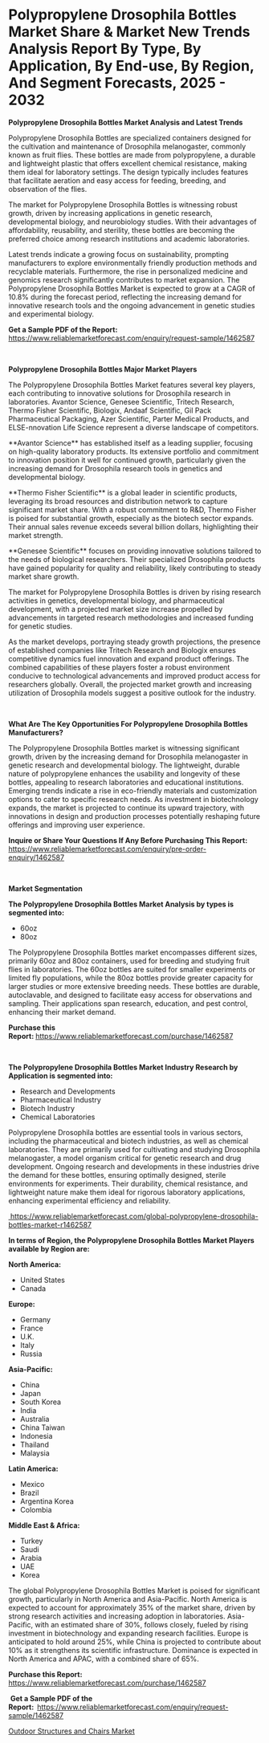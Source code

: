 <p><h1>Polypropylene Drosophila Bottles Market Share & Market New Trends Analysis Report By Type, By Application, By End-use, By Region, And Segment Forecasts, 2025 - 2032</h1></p><p><strong>Polypropylene Drosophila Bottles Market Analysis and Latest Trends</strong></p>
<p><p>Polypropylene Drosophila Bottles are specialized containers designed for the cultivation and maintenance of Drosophila melanogaster, commonly known as fruit flies. These bottles are made from polypropylene, a durable and lightweight plastic that offers excellent chemical resistance, making them ideal for laboratory settings. The design typically includes features that facilitate aeration and easy access for feeding, breeding, and observation of the flies.</p><p>The market for Polypropylene Drosophila Bottles is witnessing robust growth, driven by increasing applications in genetic research, developmental biology, and neurobiology studies. With their advantages of affordability, reusability, and sterility, these bottles are becoming the preferred choice among research institutions and academic laboratories. </p><p>Latest trends indicate a growing focus on sustainability, prompting manufacturers to explore environmentally friendly production methods and recyclable materials. Furthermore, the rise in personalized medicine and genomics research significantly contributes to market expansion. The Polypropylene Drosophila Bottles Market is expected to grow at a CAGR of 10.8% during the forecast period, reflecting the increasing demand for innovative research tools and the ongoing advancement in genetic studies and experimental biology.</p></p>
<p><strong>Get a Sample PDF of the Report:&nbsp;</strong> <a href="https://www.reliablemarketforecast.com/enquiry/request-sample/1462587?utm_campaign=1144&utm_medium=2&utm_source=Github&utm_content=ia&utm_term=09022025&utm_id=polypropylene-drosophila-bottles">https://www.reliablemarketforecast.com/enquiry/request-sample/1462587</a></p>
<p>&nbsp;</p>
<p><strong>Polypropylene Drosophila Bottles Major Market Players</strong></p>
<p><p>The Polypropylene Drosophila Bottles Market features several key players, each contributing to innovative solutions for Drosophila research in laboratories. Avantor Science, Genesee Scientific, Tritech Research, Thermo Fisher Scientific, Biologix, Andaaf Scientific, Gil Pack Pharmaceutical Packaging, Azer Scientific, Parter Medical Products, and ELSE-nnovation Life Science represent a diverse landscape of competitors.</p><p>**Avantor Science** has established itself as a leading supplier, focusing on high-quality laboratory products. Its extensive portfolio and commitment to innovation position it well for continued growth, particularly given the increasing demand for Drosophila research tools in genetics and developmental biology.</p><p>**Thermo Fisher Scientific** is a global leader in scientific products, leveraging its broad resources and distribution network to capture significant market share. With a robust commitment to R&D, Thermo Fisher is poised for substantial growth, especially as the biotech sector expands. Their annual sales revenue exceeds several billion dollars, highlighting their market strength.</p><p>**Genesee Scientific** focuses on providing innovative solutions tailored to the needs of biological researchers. Their specialized Drosophila products have gained popularity for quality and reliability, likely contributing to steady market share growth.</p><p>The market for Polypropylene Drosophila Bottles is driven by rising research activities in genetics, developmental biology, and pharmaceutical development, with a projected market size increase propelled by advancements in targeted research methodologies and increased funding for genetic studies.</p><p>As the market develops, portraying steady growth projections, the presence of established companies like Tritech Research and Biologix ensures competitive dynamics fuel innovation and expand product offerings. The combined capabilities of these players foster a robust environment conducive to technological advancements and improved product access for researchers globally. Overall, the projected market growth and increasing utilization of Drosophila models suggest a positive outlook for the industry.</p></p>
<p>&nbsp;</p>
<p><strong>What Are The Key Opportunities For Polypropylene Drosophila Bottles Manufacturers?</strong></p>
<p><p>The Polypropylene Drosophila Bottles market is witnessing significant growth, driven by the increasing demand for Drosophila melanogaster in genetic research and developmental biology. The lightweight, durable nature of polypropylene enhances the usability and longevity of these bottles, appealing to research laboratories and educational institutions. Emerging trends indicate a rise in eco-friendly materials and customization options to cater to specific research needs. As investment in biotechnology expands, the market is projected to continue its upward trajectory, with innovations in design and production processes potentially reshaping future offerings and improving user experience.</p></p>
<p><strong>Inquire or Share Your Questions If Any Before Purchasing This Report:</strong> <a href="https://www.reliablemarketforecast.com/enquiry/pre-order-enquiry/1462587?utm_campaign=1144&utm_medium=2&utm_source=Github&utm_content=ia&utm_term=09022025&utm_id=polypropylene-drosophila-bottles">https://www.reliablemarketforecast.com/enquiry/pre-order-enquiry/1462587</a></p>
<p>&nbsp;</p>
<p><strong>Market Segmentation</strong></p>
<p><strong>The Polypropylene Drosophila Bottles Market Analysis by types is segmented into:</strong></p>
<p><ul><li>60oz</li><li>80oz</li></ul></p>
<p><p>The Polypropylene Drosophila Bottles market encompasses different sizes, primarily 60oz and 80oz containers, used for breeding and studying fruit flies in laboratories. The 60oz bottles are suited for smaller experiments or limited fly populations, while the 80oz bottles provide greater capacity for larger studies or more extensive breeding needs. These bottles are durable, autoclavable, and designed to facilitate easy access for observations and sampling. Their applications span research, education, and pest control, enhancing their market demand.</p></p>
<p><strong>Purchase this Report:&nbsp;</strong><a href="https://www.reliablemarketforecast.com/purchase/1462587?utm_campaign=1144&utm_medium=2&utm_source=Github&utm_content=ia&utm_term=09022025&utm_id=polypropylene-drosophila-bottles">https://www.reliablemarketforecast.com/purchase/1462587</a></p>
<p>&nbsp;</p>
<p><strong>The Polypropylene Drosophila Bottles Market Industry Research by Application is segmented into:</strong></p>
<p><ul><li>Research and Developments</li><li>Pharmaceutical Industry</li><li>Biotech Industry</li><li>Chemical Laboratories</li></ul></p>
<p><p>Polypropylene Drosophila bottles are essential tools in various sectors, including the pharmaceutical and biotech industries, as well as chemical laboratories. They are primarily used for cultivating and studying Drosophila melanogaster, a model organism critical for genetic research and drug development. Ongoing research and developments in these industries drive the demand for these bottles, ensuring optimally designed, sterile environments for experiments. Their durability, chemical resistance, and lightweight nature make them ideal for rigorous laboratory applications, enhancing experimental efficiency and reliability.</p></p>
<p><a href="https://www.reliablemarketforecast.com/global-polypropylene-drosophila-bottles-market-r1462587?utm_campaign=1144&utm_medium=2&utm_source=Github&utm_content=ia&utm_term=09022025&utm_id=polypropylene-drosophila-bottles">&nbsp;https://www.reliablemarketforecast.com/global-polypropylene-drosophila-bottles-market-r1462587</a></p>
<p><strong>In terms of Region, the Polypropylene Drosophila Bottles Market Players available by Region are:</strong></p>
<p>
    <p> <strong> North America: </strong>
        <ul>
            <li>United States</li>
            <li>Canada</li>
        </ul>
        </p> 
    <p> <strong> Europe: </strong>
        <ul>
            <li>Germany</li>
            <li>France</li>
            <li>U.K.</li>
            <li>Italy</li>
            <li>Russia</li>
        </ul>
        </p> 
    <p> <strong> Asia-Pacific: </strong>
        <ul>
            <li>China</li>
            <li>Japan</li>
            <li>South Korea</li>
            <li>India</li>
            <li>Australia</li>
            <li>China Taiwan</li>
            <li>Indonesia</li>
            <li>Thailand</li>
            <li>Malaysia</li>
        </ul>
        </p> 
    <p> <strong> Latin America: </strong>
        <ul>
            <li>Mexico</li>
            <li>Brazil</li>
            <li>Argentina Korea</li>
            <li>Colombia</li>
        </ul>
        </p> 
    <p> <strong> Middle East & Africa: </strong>
        <ul>
            <li>Turkey</li>
            <li>Saudi</li>
            <li>Arabia</li>
            <li>UAE</li>
            <li>Korea</li>
        </ul>
    </p>
    </p>
<p><p>The global Polypropylene Drosophila Bottles Market is poised for significant growth, particularly in North America and Asia-Pacific. North America is expected to account for approximately 35% of the market share, driven by strong research activities and increasing adoption in laboratories. Asia-Pacific, with an estimated share of 30%, follows closely, fueled by rising investment in biotechnology and expanding research facilities. Europe is anticipated to hold around 25%, while China is projected to contribute about 10% as it strengthens its scientific infrastructure. Dominance is expected in North America and APAC, with a combined share of 65%.</p></p>
<p><strong>Purchase this Report: </strong><a href="https://www.reliablemarketforecast.com/purchase/1462587?utm_campaign=1144&utm_medium=2&utm_source=Github&utm_content=ia&utm_term=09022025&utm_id=polypropylene-drosophila-bottles">https://www.reliablemarketforecast.com/purchase/1462587</a></p>
<p>&nbsp;<strong>Get a Sample PDF of the Report:&nbsp;&nbsp;</strong><a href="https://www.reliablemarketforecast.com/enquiry/request-sample/1462587?utm_campaign=1144&utm_medium=2&utm_source=Github&utm_content=ia&utm_term=09022025&utm_id=polypropylene-drosophila-bottles">https://www.reliablemarketforecast.com/enquiry/request-sample/1462587</a></p>
<p><strong></strong></p>
<p><p><a href="https://github.com/mabutironaldo/Market-Research-Report-List-7/blob/main/outdoor-structures-and-chairs-market.md?utm_campaign=1144&utm_medium=2&utm_source=Github&utm_content=ia&utm_term=09022025&utm_id=polypropylene-drosophila-bottles">Outdoor Structures and Chairs Market</a></p></p>